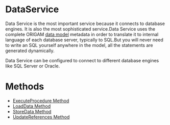 # DataService

Data Service is the most important service because it connects to database engines. It is also the most sophisticated service.Data Service uses the complete ORIGAM [data model](/t/Data-Model) metadata in order to translate it to internal language of each database server, typically to SQL.But you will never need to write an SQL yourself anywhere in the model, all the statements are generated dynamically.

Data Service can be configured to connect to different database engines like SQL Server or Oracle.

# Methods

-   [ExecuteProcedure Method](/t/ExecuteProcedure-Method)
-   [LoadData Method](/t/LoadData-Method)
-   [StoreData Method](/t/StoreData-Method)
-   [UpdateReferences Method](/t/UpdateReferences-Method)
